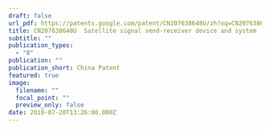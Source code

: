 ```yaml
---
draft: false
url_pdf: https://patents.google.com/patent/CN207638648U/zh?oq=CN207638648U
title: CN207638648U  Satellite signal send-receiver device and system
subtitle: ""
publication_types:
  - "8"
publication: ""
publication_short: China Patent
featured: true
image:
  filename: ""
  focal_point: ""
  preview_only: false
date: 2018-07-20T13:26:00.000Z
---
```

